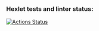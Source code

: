 ### Hexlet tests and linter status:
[![Actions Status](https://github.com/MelnikovSS/python-project-lvl1/workflows/hexlet-check/badge.svg)](https://github.com/MelnikovSS/python-project-lvl1/actions)